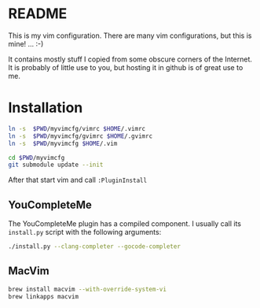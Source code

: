 # README

This is my vim configuration. There are many vim configurations, but
this is mine! ... :-)

It contains mostly stuff I copied from some obscure corners of the
Internet. It is probably of little use to you, but hosting it in github
is of great use to me.

# Installation

```bash
ln -s  $PWD/myvimcfg/vimrc $HOME/.vimrc
ln -s  $PWD/myvimcfg/gvimrc $HOME/.gvimrc
ln -s  $PWD/myvimcfg $HOME/.vim

cd $PWD/myvimcfg
git submodule update --init
```

After that start vim and call `:PluginInstall`

## YouCompleteMe

The YouCompleteMe plugin has a compiled component. I usually call its
`install.py` script with the following arguments:

```bash
./install.py --clang-completer --gocode-completer
```

## MacVim

```bash
brew install macvim --with-override-system-vi
brew linkapps macvim
```

